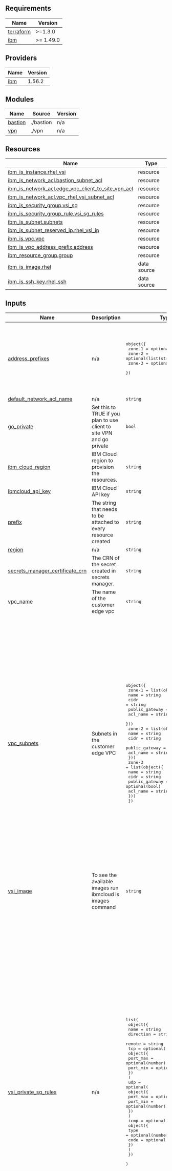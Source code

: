 ## Requirements

| Name | Version |
|------|---------|
| <a name="requirement_terraform"></a> [terraform](#requirement\_terraform) | >=1.3.0 |
| <a name="requirement_ibm"></a> [ibm](#requirement\_ibm) | >= 1.49.0 |

## Providers

| Name | Version |
|------|---------|
| <a name="provider_ibm"></a> [ibm](#provider\_ibm) | 1.56.2 |

## Modules

| Name | Source | Version |
|------|--------|---------|
| <a name="module_bastion"></a> [bastion](#module\_bastion) | ./bastion | n/a |
| <a name="module_vpn"></a> [vpn](#module\_vpn) | ./vpn | n/a |

## Resources

| Name | Type |
|------|------|
| [ibm_is_instance.rhel_vsi](https://registry.terraform.io/providers/IBM-Cloud/ibm/latest/docs/resources/is_instance) | resource |
| [ibm_is_network_acl.bastion_subnet_acl](https://registry.terraform.io/providers/IBM-Cloud/ibm/latest/docs/resources/is_network_acl) | resource |
| [ibm_is_network_acl.edge_vpc_client_to_site_vpn_acl](https://registry.terraform.io/providers/IBM-Cloud/ibm/latest/docs/resources/is_network_acl) | resource |
| [ibm_is_network_acl.vpc_rhel_vsi_subnet_acl](https://registry.terraform.io/providers/IBM-Cloud/ibm/latest/docs/resources/is_network_acl) | resource |
| [ibm_is_security_group.vsi_sg](https://registry.terraform.io/providers/IBM-Cloud/ibm/latest/docs/resources/is_security_group) | resource |
| [ibm_is_security_group_rule.vsi_sg_rules](https://registry.terraform.io/providers/IBM-Cloud/ibm/latest/docs/resources/is_security_group_rule) | resource |
| [ibm_is_subnet.subnets](https://registry.terraform.io/providers/IBM-Cloud/ibm/latest/docs/resources/is_subnet) | resource |
| [ibm_is_subnet_reserved_ip.rhel_vsi_ip](https://registry.terraform.io/providers/IBM-Cloud/ibm/latest/docs/resources/is_subnet_reserved_ip) | resource |
| [ibm_is_vpc.vpc](https://registry.terraform.io/providers/IBM-Cloud/ibm/latest/docs/resources/is_vpc) | resource |
| [ibm_is_vpc_address_prefix.address](https://registry.terraform.io/providers/IBM-Cloud/ibm/latest/docs/resources/is_vpc_address_prefix) | resource |
| [ibm_resource_group.group](https://registry.terraform.io/providers/IBM-Cloud/ibm/latest/docs/resources/resource_group) | resource |
| [ibm_is_image.rhel](https://registry.terraform.io/providers/IBM-Cloud/ibm/latest/docs/data-sources/is_image) | data source |
| [ibm_is_ssh_key.rhel_ssh](https://registry.terraform.io/providers/IBM-Cloud/ibm/latest/docs/data-sources/is_ssh_key) | data source |

## Inputs

| Name | Description | Type | Default | Required |
|------|-------------|------|---------|:--------:|
| <a name="input_address_prefixes"></a> [address\_prefixes](#input\_address\_prefixes) | n/a | <pre>object({<br>    zone-1 = optional(list(string))<br>    zone-2 = optional(list(string))<br>    zone-3 = optional(list(string))<br>  })</pre> | <pre>{<br>  "zone-1": [<br>    "10.10.0.0/18"<br>  ],<br>  "zone-2": [<br>    "10.10.64.0/18"<br>  ],<br>  "zone-3": [<br>    "10.10.128.0/18"<br>  ]<br>}</pre> | no |
| <a name="input_default_network_acl_name"></a> [default\_network\_acl\_name](#input\_default\_network\_acl\_name) | n/a | `string` | `"default-acl"` | no |
| <a name="input_go_private"></a> [go\_private](#input\_go\_private) | Set this to TRUE if you plan to use client to site VPN and go private | `bool` | `false` | no |
| <a name="input_ibm_cloud_region"></a> [ibm\_cloud\_region](#input\_ibm\_cloud\_region) | IBM Cloud region to provision the resources. | `string` | `"eu-de"` | no |
| <a name="input_ibmcloud_api_key"></a> [ibmcloud\_api\_key](#input\_ibmcloud\_api\_key) | IBM Cloud API key | `string` | n/a | yes |
| <a name="input_prefix"></a> [prefix](#input\_prefix) | The string that needs to be attached to every resource created | `string` | `"private-ha"` | no |
| <a name="input_region"></a> [region](#input\_region) | n/a | `string` | `"eu-de"` | no |
| <a name="input_secrets_manager_certificate_crn"></a> [secrets\_manager\_certificate\_crn](#input\_secrets\_manager\_certificate\_crn) | The CRN of the secret created in secrets manager. | `string` | n/a | yes |
| <a name="input_vpc_name"></a> [vpc\_name](#input\_vpc\_name) | The name of the customer edge vpc | `string` | `"vpc"` | no |
| <a name="input_vpc_subnets"></a> [vpc\_subnets](#input\_vpc\_subnets) | Subnets in the customer edge VPC | <pre>object({<br>    zone-1 = list(object({<br>      name           = string<br>      cidr           = string<br>      public_gateway = optional(bool)<br>      acl_name       = string<br>    }))<br>    zone-2 = list(object({<br>      name           = string<br>      cidr           = string<br>      public_gateway = optional(bool)<br>      acl_name       = string<br>    }))<br>    zone-3 = list(object({<br>      name           = string<br>      cidr           = string<br>      public_gateway = optional(bool)<br>      acl_name       = string<br>    }))<br>  })</pre> | <pre>{<br>  "zone-1": [<br>    {<br>      "acl_name": "vpc-bastion-subnet-acl",<br>      "cidr": "10.10.0.0/24",<br>      "name": "vpc-zone1-bastion-subnet",<br>      "public_gateway": false<br>    },<br>    {<br>      "acl_name": "vpc-client-to-site-vpn-acl",<br>      "cidr": "10.10.1.0/24",<br>      "name": "vpc-zone1-client-to-site-subnet",<br>      "public_gateway": false<br>    }<br>  ],<br>  "zone-2": [<br>    {<br>      "acl_name": "vpc-client-to-site-vpn-acl",<br>      "cidr": "10.10.64.0/24",<br>      "name": "vpc-zone2-client-to-site-subnet",<br>      "public_gateway": false<br>    },<br>    {<br>      "acl_name": "vpc-bastion-subnet-acl",<br>      "cidr": "10.10.65.0/24",<br>      "name": "vpc-zone2-bastion-subnet",<br>      "public_gateway": false<br>    }<br>  ],<br>  "zone-3": [<br>    {<br>      "acl_name": "vsi-acl",<br>      "cidr": "10.10.128.0/24",<br>      "name": "vpc-zone3-rhel-vsi-subnet",<br>      "public_gateway": false<br>    }<br>  ]<br>}</pre> | no |
| <a name="input_vsi_image"></a> [vsi\_image](#input\_vsi\_image) | To see the available images run ibmcloud is images command | `string` | `"ibm-redhat-8-6-minimal-amd64-4"` | no |
| <a name="input_vsi_private_sg_rules"></a> [vsi\_private\_sg\_rules](#input\_vsi\_private\_sg\_rules) | n/a | <pre>list(<br>    object({<br>      name      = string<br>      direction = string<br>      remote    = string<br>      tcp = optional(<br>        object({<br>          port_max = optional(number)<br>          port_min = optional(number)<br>        })<br>      )<br>      udp = optional(<br>        object({<br>          port_max = optional(number)<br>          port_min = optional(number)<br>        })<br>      )<br>      icmp = optional(<br>        object({<br>          type = optional(number)<br>          code = optional(number)<br>        })<br>      )<br>    })<br>  )</pre> | <pre>[<br>  {<br>    "direction": "inbound",<br>    "name": "allow-inbound-ssh",<br>    "remote": "10.10.0.0/17",<br>    "tcp": {<br>      "port_max": 22,<br>      "port_min": 22<br>    }<br>  },<br>  {<br>    "direction": "inbound",<br>    "icmp": {<br>      "code": null,<br>      "type": 8<br>    },<br>    "name": "allow-inbound-icmp",<br>    "remote": "10.10.0.0/17"<br>  },<br>  {<br>    "direction": "inbound",<br>    "name": "allow-inbound-rhel-mirror",<br>    "remote": "161.26.0.0/16"<br>  },<br>  {<br>    "direction": "inbound",<br>    "name": "allow-inbound-vpe-to-vsi-rule",<br>    "remote": "166.9.0.0/16"<br>  },<br>  {<br>    "direction": "inbound",<br>    "name": "allow-inbound-lb-to-vsi-rule",<br>    "remote": "10.10.128.0/24"<br>  },<br>  {<br>    "direction": "outbound",<br>    "name": "allow-outbound-ase",<br>    "remote": "10.10.128.0/24"<br>  },<br>  {<br>    "direction": "outbound",<br>    "name": "allow-outbound-rhel-mirror",<br>    "remote": "161.26.0.0/16"<br>  },<br>  {<br>    "direction": "outbound",<br>    "name": "allow-outbound-vsi-to-vpe-rule",<br>    "remote": "166.9.0.0/16"<br>  },<br>  {<br>    "direction": "outbound",<br>    "name": "allow-outbound-management-to-workload-rule",<br>    "remote": "10.10.128.0/24"<br>  }<br>]</pre> | no |
| <a name="input_vsi_profile"></a> [vsi\_profile](#input\_vsi\_profile) | To see the available images run ibmcloud is images command | `string` | `"bx2-2x8"` | no |

## Outputs

| Name | Description |
|------|-------------|
| <a name="output_bastion_subnets"></a> [bastion\_subnets](#output\_bastion\_subnets) | n/a |
